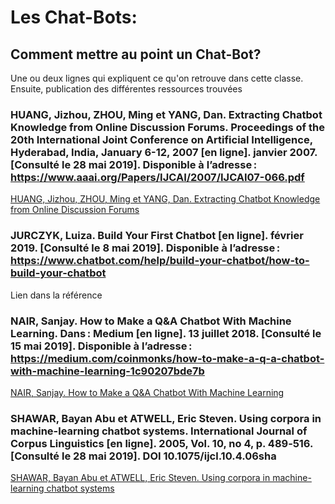 # Les Chat-Bots:

## Comment mettre au point un Chat-Bot?

Une ou deux lignes qui expliquent ce qu'on retrouve dans cette classe. Ensuite, publication des différentes ressources trouvées

### HUANG, Jizhou, ZHOU, Ming et YANG, Dan. Extracting Chatbot Knowledge from Online Discussion Forums. Proceedings of the 20th International Joint Conference on Artificial Intelligence, Hyderabad, India, January 6-12, 2007 [en ligne]. janvier 2007. [Consulté le 28 mai 2019]. Disponible à l’adresse : https://www.aaai.org/Papers/IJCAI/2007/IJCAI07-066.pdf

[HUANG, Jizhou, ZHOU, Ming et YANG, Dan. Extracting Chatbot Knowledge from Online Discussion Forums](image_folder/bc-les_chat-bots-comment_creer_chat-bots?/extracting_chatbot_knowledge_from_online_discussio.pdf)

### JURCZYK, Luiza. Build Your First Chatbot [en ligne]. février 2019. [Consulté le 8 mai 2019]. Disponible à l’adresse : https://www.chatbot.com/help/build-your-chatbot/how-to-build-your-chatbot

Lien dans la référence

### NAIR, Sanjay. How to Make a Q&A Chatbot With Machine Learning. Dans : Medium [en ligne]. 13 juillet 2018. [Consulté le 15 mai 2019]. Disponible à l’adresse : https://medium.com/coinmonks/how-to-make-a-q-a-chatbot-with-machine-learning-1c90207bde7b

[NAIR, Sanjay. How to Make a Q&A Chatbot With Machine Learning](image_folder/bc-les_chat-bots-comment_creer_chat-bots?/how_to_make_chatbot_with_machine_learning.pdf)

### SHAWAR, Bayan Abu et ATWELL, Eric Steven. Using corpora in machine-learning chatbot systems. International Journal of Corpus Linguistics [en ligne]. 2005, Vol. 10, no 4, p. 489‑516. [Consulté le 28 mai 2019]. DOI 10.1075/ijcl.10.4.06sha

[SHAWAR, Bayan Abu et ATWELL, Eric Steven. Using corpora in machine-learning chatbot systems](image_folder/bc-les_chat-bots-comment_creer_chat-bots?/usingcorporainmachinelearning.pdf)
